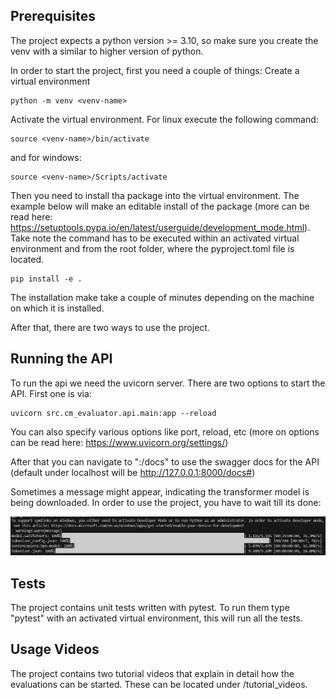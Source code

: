 ## Prerequisites

The project expects a python version >= 3.10, so make sure you create the venv with a similar to higher version of python.

In order to start the project, first you need a couple of things:
Create a virtual environment

```
python -m venv <venv-name>
```

Activate the virtual environment. For linux execute the following command:

```
source <venv-name>/bin/activate
```

and for windows:

```
source <venv-name>/Scripts/activate
```

Then you need to install tha package into the virtual environment.
The example below will make an editable install of the package (more can be read here: https://setuptools.pypa.io/en/latest/userguide/development_mode.html). Take note the command has to be executed within an activated virtual environment and from the root folder, where the pyproject.toml file is located.

```
pip install -e .
```

The installation make take a couple of minutes depending on the machine on which it is installed.

After that, there are two ways to use the project.

## Running the API

To run the api we need the uvicorn server.
There are two options to start the API. First one is via:

```
uvicorn src.cm_evaluator.api.main:app --reload
```

You can also specify various options like port, reload, etc (more on options can be read here: https://www.uvicorn.org/settings/)

After that you can navigate to "<host>:<port>/docs" to use the swagger docs for the API (default under localhost will be http://127.0.0.1:8000/docs#)

Sometimes a message might appear, indicating the transformer model is being downloaded. In order to use the project, you have to wait till its done:

![Transformer donwloading](transformer_download.jpeg)

## Tests

The project contains unit tests written with pytest. To run them type "pytest" with an activated virtual environment, this will run all the tests.

## Usage Videos

The project contains two tutorial videos that explain in detail how the evaluations can be started. These can be located under /tutorial_videos.
